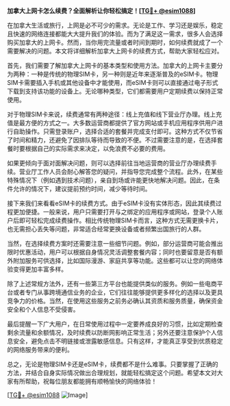**加拿大上网卡怎么续费？全面解析让你轻松搞定！[[TG💪+ @esim1088](https://t.me/s/esim1088)]**

在加拿大生活或旅行，上网是必不可少的需求。无论是工作、学习还是娱乐，稳定且快速的网络连接都能大大提升我们的体验。而为了满足这一需求，很多人会选择购买加拿大的上网卡。然而，当你用完流量或者时间到期时，如何续费就成了一个需要解决的问题。本文将详细解析加拿大上网卡的续费方式，帮助大家轻松应对。

首先，我们需要了解加拿大上网卡的基本类型和使用方法。加拿大的上网卡主要分为两种：一种是传统的物理SIM卡，另一种则是近年来逐渐普及的eSIM卡。物理SIM卡需要插入手机或其他设备中才能使用，而eSIM卡则可以直接通过电子形式下载到支持该功能的设备上。无论哪种类型，它们都需要用户定期续费以保持正常使用。

对于物理SIM卡来说，续费通常有两种途径：线上充值和线下营业厅办理。线上充值是最方便的方式之一。大多数运营商都提供了官方网站或手机应用程序供用户进行自助操作。只需登录账户，选择合适的套餐并完成支付即可。这种方式不仅节省了时间和精力，还避免了因排队等待而导致的不便。不过需要注意的是，在选择套餐时要根据自己的实际需求来决定，以免浪费不必要的费用。

如果更倾向于面对面解决问题，则可以选择前往当地运营商的营业厅办理续费手续。营业厅工作人员会耐心解答您的疑问，并指导您完成整个流程。此外，在某些特殊情况下（例如遇到技术问题），亲自到场或许能更快地解决问题。因此，在条件允许的情况下，建议提前预约时间，减少等待时间。

接下来我们来看看eSIM卡的续费方式。由于eSIM卡没有实体形态，因此其续费过程更加便捷。一般来说，用户只需要打开与之绑定的应用程序或网站，登录个人账户后即可轻松完成续费操作。相比传统物理SIM卡而言，这种方式无需更换卡片，也无需担心丢失等问题，非常适合经常更换设备或者频繁出国旅行的人群。

当然，在选择续费方案时还需要注意一些细节问题。例如，部分运营商可能会推出限时优惠活动，用户可以根据自身情况灵活调整套餐内容；同时也要留意是否有额外附加服务可供选择，比如国际漫游、家庭共享等功能。这些都可以让您的网络体验变得更加丰富多样。

除了上述常规方法外，还有一些第三方平台也能提供类似的服务。例如一些电商平台或者专门从事跨境通信业务的企业，它们往往能够提供更多样化的选择以及更具竞争力的价格。当然，在使用这些服务之前务必确认其资质和服务质量，确保资金安全和个人信息不受侵害。

最后提醒一下广大用户，在日常使用过程中一定要养成良好的习惯，比如定期检查剩余流量和余额情况，及时续费以防断网影响正常生活；另外还要注意保护个人信息安全，避免点击不明链接或泄露敏感信息。只有这样，才能真正享受到优质稳定的网络服务带来的便利。

总之，无论是物理SIM卡还是eSIM卡，续费都不是什么难事。只要掌握了正确的方法，并结合自身实际情况做出合理规划，就能轻松搞定这个问题。希望本文对大家有所帮助，祝每位朋友都能拥有顺畅愉快的网络体验！

[[TG💪+ @esim1088](https://t.me/s/esim1088) ![Image](https://i.postimg.cc/4NQfJmqS/Snipaste-2025-05-13-00-14-12.png)]